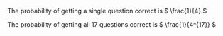 The probability of getting a single question correct is $ \frac{1}{4} $

The probability of getting all 17 questions correct is $ \frac{1}{4^{17}} $
